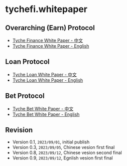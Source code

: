 # tychefi.whitepaper

## Overarching (Earn) Protocol
- [Tyche Finance White Paper - 中文](earn/tychefi.whitepaper.cn.md)
- [Tyche Finance White Paper - English](earn/tychefi.whitepaper.md)

## Loan Protocol
- [Tyche Loan White Paper - 中文](loan/tyche.loan.whitepaper.cn.md)
- [Tyche Loan White Paper - English](loan/tyche.loan.whitepaper.md)

## Bet Protocol
- [Tyche Bet White Paper - 中文](bet/tyche.bet.whitepaper.cn.md)
- [Tyche Bet White Paper - English](bet/tyche.bet.whitepaper.md)


## Revision

* Version 0.1, `2023/09/01`, initial publish
* Version 0.3, `2023/09/05`, Chinese vesion first final
* Version 0.8, `2023/09/12`, Chinese vesion second final
* Version 0.9, `2023/09/12`, Egnlish vesion first final